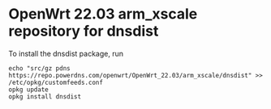 OpenWrt 22.03 arm_xscale repository for dnsdist
========

To install the dnsdist package, run

```
echo "src/gz pdns https://repo.powerdns.com/openwrt/OpenWrt_22.03/arm_xscale/dnsdist" >> /etc/opkg/customfeeds.conf
opkg update
opkg install dnsdist
```
